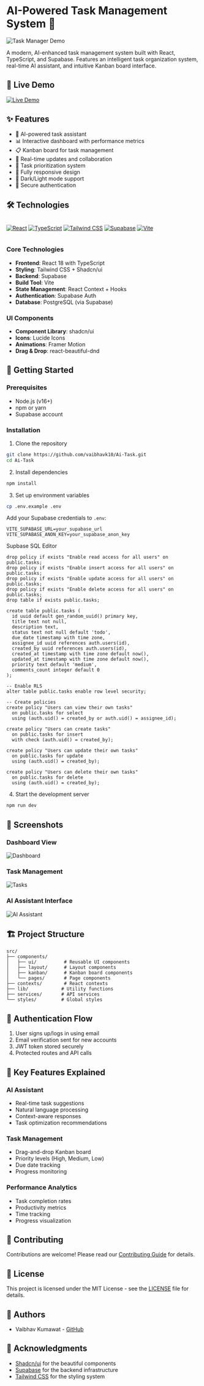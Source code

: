 # AI-Powered Task Management System 🤖

![Task Manager Demo](demo.gif)

A modern, AI-enhanced task management system built with React, TypeScript, and Supabase. Features an intelligent task organization system, real-time AI assistant, and intuitive Kanban board interface.

## 🌟 Live Demo

[![Live Demo](https://img.shields.io/badge/Live-Demo-indigo.svg?style=for-the-badge)](https://your-demo-link.com)

## ✨ Features

- 🤖 AI-powered task assistant
- 📊 Interactive dashboard with performance metrics
- 📋 Kanban board for task management
- 🔄 Real-time updates and collaboration
- 🎯 Task prioritization system
- 📱 Fully responsive design
- 🌙 Dark/Light mode support
- 🔐 Secure authentication

## 🛠️ Technologies

<div style="display: flex; gap: 20px; flex-wrap: wrap;">

[![React](https://img.shields.io/badge/React-20232A?style=for-the-badge&logo=react&logoColor=61DAFB)](https://reactjs.org/)
[![TypeScript](https://img.shields.io/badge/TypeScript-007ACC?style=for-the-badge&logo=typescript&logoColor=white)](https://www.typescriptlang.org/)
[![Tailwind CSS](https://img.shields.io/badge/Tailwind_CSS-38B2AC?style=for-the-badge&logo=tailwind-css&logoColor=white)](https://tailwindcss.com/)
[![Supabase](https://img.shields.io/badge/Supabase-181818?style=for-the-badge&logo=supabase&logoColor=white)](https://supabase.io/)
[![Vite](https://img.shields.io/badge/Vite-646CFF?style=for-the-badge&logo=vite&logoColor=white)](https://vitejs.dev/)

</div>

### Core Technologies
- **Frontend**: React 18 with TypeScript
- **Styling**: Tailwind CSS + Shadcn/ui
- **Backend**: Supabase
- **Build Tool**: Vite
- **State Management**: React Context + Hooks
- **Authentication**: Supabase Auth
- **Database**: PostgreSQL (via Supabase)

### UI Components
- **Component Library**: shadcn/ui
- **Icons**: Lucide Icons
- **Animations**: Framer Motion
- **Drag & Drop**: react-beautiful-dnd

## 🚀 Getting Started

### Prerequisites
- Node.js (v16+)
- npm or yarn
- Supabase account

### Installation

1. Clone the repository
```bash
git clone https://github.com/vaibhavk10/Ai-Task.git
cd Ai-Task
```

2. Install dependencies
```bash
npm install
```

3. Set up environment variables
```bash
cp .env.example .env
```

Add your Supabase credentials to `.env`:
```env
VITE_SUPABASE_URL=your_supabase_url
VITE_SUPABASE_ANON_KEY=your_supabase_anon_key
```

Supbase SQL Editor

```-- Drop existing table and policies
drop policy if exists "Enable read access for all users" on public.tasks;
drop policy if exists "Enable insert access for all users" on public.tasks;
drop policy if exists "Enable update access for all users" on public.tasks;
drop policy if exists "Enable delete access for all users" on public.tasks;
drop table if exists public.tasks;

create table public.tasks (
  id uuid default gen_random_uuid() primary key,
  title text not null,
  description text,
  status text not null default 'todo',
  due_date timestamp with time zone,
  assignee_id uuid references auth.users(id),
  created_by uuid references auth.users(id),
  created_at timestamp with time zone default now(),
  updated_at timestamp with time zone default now(),
  priority text default 'medium',
  comments_count integer default 0
);

-- Enable RLS
alter table public.tasks enable row level security;

-- Create policies
create policy "Users can view their own tasks"
  on public.tasks for select
  using (auth.uid() = created_by or auth.uid() = assignee_id);

create policy "Users can create tasks"
  on public.tasks for insert
  with check (auth.uid() = created_by);

create policy "Users can update their own tasks"
  on public.tasks for update
  using (auth.uid() = created_by);

create policy "Users can delete their own tasks"
  on public.tasks for delete
  using (auth.uid() = created_by);
  ```

4. Start the development server
```bash
npm run dev
```

## 📱 Screenshots

### Dashboard View
![Dashboard](src/ss/dashboard.jpg)

### Task Management
![Tasks](src/ss/tasks.jpg)

### AI Assistant Interface
![AI Assistant](src/ss/ai.jpg)

## 🏗️ Project Structure
```
src/
├── components/
│   ├── ui/          # Reusable UI components
│   ├── layout/      # Layout components
│   ├── kanban/      # Kanban board components
│   └── pages/       # Page components
├── contexts/        # React contexts
├── lib/            # Utility functions
├── services/       # API services
└── styles/         # Global styles
```

## 🔐 Authentication Flow

1. User signs up/logs in using email
2. Email verification sent for new accounts
3. JWT token stored securely
4. Protected routes and API calls

## 🎯 Key Features Explained

### AI Assistant
- Real-time task suggestions
- Natural language processing
- Context-aware responses
- Task optimization recommendations

### Task Management
- Drag-and-drop Kanban board
- Priority levels (High, Medium, Low)
- Due date tracking
- Progress monitoring

### Performance Analytics
- Task completion rates
- Productivity metrics
- Time tracking
- Progress visualization

## 🤝 Contributing

Contributions are welcome! Please read our [Contributing Guide](CONTRIBUTING.md) for details.

## 📄 License

This project is licensed under the MIT License - see the [LICENSE](LICENSE) file for details.

## 👥 Authors

- Vaibhav Kumawat - [GitHub](https://github.com/vaibhavk10/Ai-Task)

## 🙏 Acknowledgments

- [Shadcn/ui](https://ui.shadcn.com/) for the beautiful components
- [Supabase](https://supabase.io/) for the backend infrastructure
- [Tailwind CSS](https://tailwindcss.com/) for the styling system
